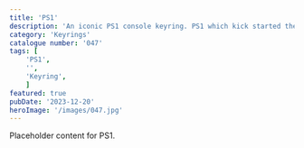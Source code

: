 ```yaml
---
title: 'PS1'
description: 'An iconic PS1 console keyring. PS1 which kick started the Plastation rise to fame'
category: 'Keyrings'
catalogue number: '047'
tags: [
    'PS1', 
    '',
    'Keyring', 
    ]
featured: true
pubDate: '2023-12-20'
heroImage: '/images/047.jpg'
---
```


Placeholder content for PS1.